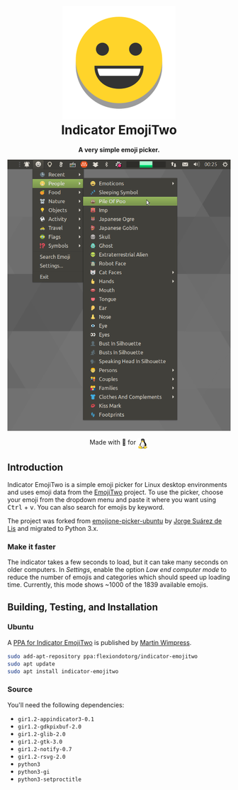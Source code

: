 <h1 align="center">
  <img src=".github/logo.png" alt="Indicator EmojiTwo" />
  <br />
  Indicator EmojiTwo
</h1>

<p align="center"><b>A very simple emoji picker.</b></p>
<div align="center"><img src=".github/screenshot.png" alt="Indicator EmojiTwo Screenshot" /></div>
<p align="center">Made with 💝 for <img src="https://raw.githubusercontent.com/anythingcodes/slack-emoji-for-techies/gh-pages/emoji/tux.png" align="top" width="24" /></p>

## Introduction

Indicator EmojiTwo is a simple emoji picker for Linux desktop environments
and uses emoji data from the [EmojiTwo](https://emojitwo.github.io/) project.
To use the picker, choose your emoji from the dropdown menu and paste it where
you want using <kbd>Ctrl</kbd> + <kbd>v</kbd>. You can also search for emojis
by keyword.

The project was forked from [emojione-picker-ubuntu](https://github.com/gentakojima/emojione-picker-ubuntu)
by [Jorge Suárez de Lis](https://github.com/gentakojima) and migrated to
Python 3.x.

### Make it faster

The indicator takes a few seconds to load, but it can take many seconds on
older computers. In *Settings*, enable the option *Low end computer mode*
to reduce the number of emojis and categories which should speed up loading
time. Currently, this mode shows ~1000 of the 1839 available emojis.

## Building, Testing, and Installation

### Ubuntu

A [PPA for Indicator EmojiTwo](https://launchpad.net/~flexiondotorg/+archive/ubuntu/indicator-emojitwo) is published by [Martin Wimpress](https://github.com/flexiondotorg).

```bash
sudo add-apt-repository ppa:flexiondotorg/indicator-emojitwo
sudo apt update
sudo apt install indicator-emojitwo
```

### Source

You'll need the following dependencies:

  * `gir1.2-appindicator3-0.1`
  * `gir1.2-gdkpixbuf-2.0`
  * `gir1.2-glib-2.0`
  * `gir1.2-gtk-3.0`
  * `gir1.2-notify-0.7`
  * `gir1.2-rsvg-2.0`
  * `python3`
  * `python3-gi`
  * `python3-setproctitle`
